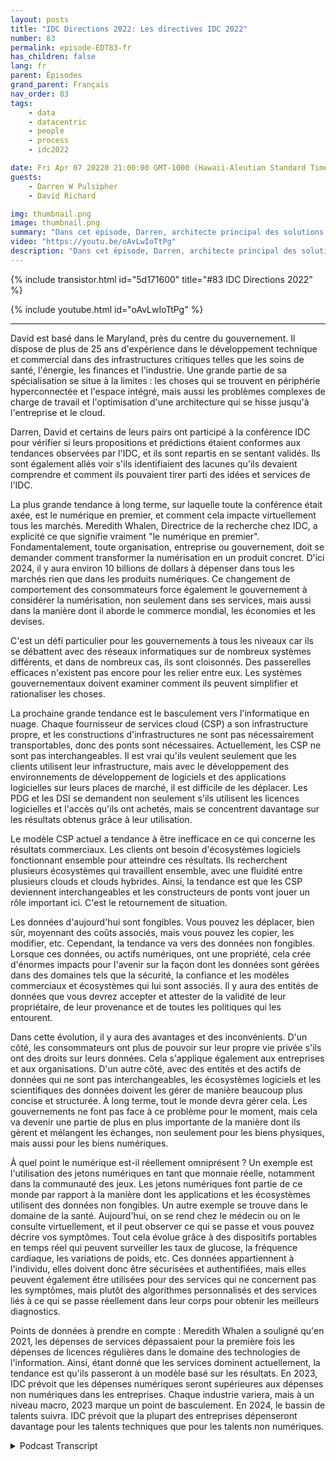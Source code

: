```yaml
---
layout: posts
title: "IDC Directions 2022: Les directives IDC 2022"
number: 83
permalink: episode-EDT83-fr
has_children: false
lang: fr
parent: Épisodes
grand_parent: Français
nav_order: 83
tags:
    - data
    - datacentric
    - people
    - process
    - idc2022

date: Fri Apr 07 20220 21:00:00 GMT-1000 (Hawaii-Aleutian Standard Time)
guests:
    - Darren W Pulsipher
    - David Richard

img: thumbnail.png
image: thumbnail.png
summary: "Dans cet épisode, Darren, architecte principal des solutions du secteur public chez Intel, et David Richard, architecte principal des solutions du département de la défense chez Intel, reviennent sur les tendances et les idées qu'ils ont tirées de la conférence IDC Directions 2022."
video: "https://youtu.be/oAvLwIoTtPg"
description: "Dans cet épisode, Darren, architecte principal des solutions du secteur public chez Intel, et David Richard, architecte principal des solutions du département de la défense chez Intel, reviennent sur les tendances et les idées qu'ils ont tirées de la conférence IDC Directions 2022."
---
```


<div>
{% include transistor.html id="5d171600" title="#83 IDC Directions 2022" %}

{% include youtube.html id="oAvLwIoTtPg" %}
</div>

---

David est basé dans le Maryland, près du centre du gouvernement. Il dispose de plus de 25 ans d'expérience dans le développement technique et commercial dans des infrastructures critiques telles que les soins de santé, l'énergie, les finances et l'industrie. Une grande partie de sa spécialisation se situe à la limites : les choses qui se trouvent en périphérie hyperconnectée et l'espace intégré, mais aussi les problèmes complexes de charge de travail et l'optimisation d'une architecture qui se hisse jusqu'à l'entreprise et le cloud.

Darren, David et certains de leurs pairs ont participé à la conférence IDC pour vérifier si leurs propositions et prédictions étaient conformes aux tendances observées par l'IDC, et ils sont repartis en se sentant validés. Ils sont également allés voir s'ils identifiaient des lacunes qu'ils devaient comprendre et comment ils pouvaient tirer parti des idées et services de l'IDC.

La plus grande tendance à long terme, sur laquelle toute la conférence était axée, est le numérique en premier, et comment cela impacte virtuellement tous les marchés. Meredith Whalen, Directrice de la recherche chez IDC, a explicité ce que signifie vraiment "le numérique en premier". Fondamentalement, toute organisation, entreprise ou gouvernement, doit se demander comment transformer la numérisation en un produit concret. D'ici 2024, il y aura environ 10 billions de dollars à dépenser dans tous les marchés rien que dans les produits numériques. Ce changement de comportement des consommateurs force également le gouvernement à considérer la numérisation, non seulement dans ses services, mais aussi dans la manière dont il aborde le commerce mondial, les économies et les devises.

C'est un défi particulier pour les gouvernements à tous les niveaux car ils se débattent avec des réseaux informatiques sur de nombreux systèmes différents, et dans de nombreux cas, ils sont cloisonnés. Des passerelles efficaces n'existent pas encore pour les relier entre eux. Les systèmes gouvernementaux doivent examiner comment ils peuvent simplifier et rationaliser les choses.

La prochaine grande tendance est le basculement vers l'informatique en nuage. Chaque fournisseur de services cloud (CSP) a son infrastructure propre, et les constructions d'infrastructures ne sont pas nécessairement transportables, donc des ponts sont nécessaires. Actuellement, les CSP ne sont pas interchangeables. Il est vrai qu'ils veulent seulement que les clients utilisent leur infrastructure, mais avec le développement des environnements de développement de logiciels et des applications logicielles sur leurs places de marché, il est difficile de les déplacer. Les PDG et les DSI se demandent non seulement s'ils utilisent les licences logicielles et l'accès qu'ils ont achetés, mais se concentrent davantage sur les résultats obtenus grâce à leur utilisation.

Le modèle CSP actuel a tendance à être inefficace en ce qui concerne les résultats commerciaux. Les clients ont besoin d'écosystèmes logiciels fonctionnant ensemble pour atteindre ces résultats. Ils recherchent plusieurs écosystèmes qui travaillent ensemble, avec une fluidité entre plusieurs clouds et clouds hybrides. Ainsi, la tendance est que les CSP deviennent interchangeables et les constructeurs de ponts vont jouer un rôle important ici. C'est le retournement de situation.

Les données d'aujourd'hui sont fongibles. Vous pouvez les déplacer, bien sûr, moyennant des coûts associés, mais vous pouvez les copier, les modifier, etc. Cependant, la tendance va vers des données non fongibles. Lorsque ces données, ou actifs numériques, ont une propriété, cela crée d'énormes impacts pour l'avenir sur la façon dont les données sont gérées dans des domaines tels que la sécurité, la confiance et les modèles commerciaux et écosystèmes qui lui sont associés. Il y aura des entités de données que vous devrez accepter et attester de la validité de leur propriétaire, de leur provenance et de toutes les politiques qui les entourent.

Dans cette évolution, il y aura des avantages et des inconvénients. D'un côté, les consommateurs ont plus de pouvoir sur leur propre vie privée s'ils ont des droits sur leurs données. Cela s'applique également aux entreprises et aux organisations. D'un autre côté, avec des entités et des actifs de données qui ne sont pas interchangeables, les écosystèmes logiciels et les scientifiques des données doivent les gérer de manière beaucoup plus concise et structurée. À long terme, tout le monde devra gérer cela. Les gouvernements ne font pas face à ce problème pour le moment, mais cela va devenir une partie de plus en plus importante de la manière dont ils gèrent et mélangent les échanges, non seulement pour les biens physiques, mais aussi pour les biens numériques.

À quel point le numérique est-il réellement omniprésent ? Un exemple est l'utilisation des jetons numériques en tant que monnaie réelle, notamment dans la communauté des jeux. Les jetons numériques font partie de ce monde par rapport à la manière dont les applications et les écosystèmes utilisent des données non fongibles. Un autre exemple se trouve dans le domaine de la santé. Aujourd'hui, on se rend chez le médecin ou on le consulte virtuellement, et il peut observer ce qui se passe et vous pouvez décrire vos symptômes. Tout cela évolue grâce à des dispositifs portables en temps réel qui peuvent surveiller les taux de glucose, la fréquence cardiaque, les variations de poids, etc. Ces données appartiennent à l'individu, elles doivent donc être sécurisées et authentifiées, mais elles peuvent également être utilisées pour des services qui ne concernent pas les symptômes, mais plutôt des algorithmes personnalisés et des services liés à ce qui se passe réellement dans leur corps pour obtenir les meilleurs diagnostics.

Points de données à prendre en compte : Meredith Whalen a souligné qu'en 2021, les dépenses de services dépassaient pour la première fois les dépenses de licences régulières dans le domaine des technologies de l'information. Ainsi, étant donné que les services dominent actuellement, la tendance est qu'ils passeront à un modèle basé sur les résultats. En 2023, IDC prévoit que les dépenses numériques seront supérieures aux dépenses non numériques dans les entreprises. Chaque industrie variera, mais à un niveau macro, 2023 marque un point de basculement. En 2024, le bassin de talents suivra. IDC prévoit que la plupart des entreprises dépenseront davantage pour les talents techniques que pour les talents non numériques.



<details>
<summary> Podcast Transcript </summary>

<p></p>

</details>
